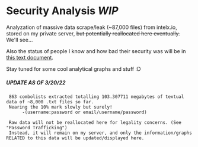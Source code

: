 # Security Analysis *WIP*
Analyzation of massive data scrape/leak (~87,000 files) from intelx.io, stored on my private server, ~~but potentially reallocated here eventually.~~ We'll see...

Also the status of people I know and how bad their security was will be in [this text document](https://github.com/2lag/Security-Analysis/blob/main/viewers.txt).

Stay tuned for some cool analytical graphs and stuff :D




##### ***UPDATE AS OF 3/20/22***
     863 combolists extracted totalling 103.307711 megabytes of textual data of ~8,000 .txt files so far.
     Nearing the 10% mark slowly but surely!
          -(username:password or email/username/password)

     Raw data will not be reallocated here for legality concerns. (See "Password Trafficking")
     Instead, it will remain on my server, and only the information/graphs RELATED to this data will be updated/displayed here.
